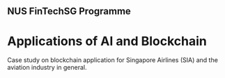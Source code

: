 ## NUS FinTechSG Programme

# Applications of AI and Blockchain

Case study on blockchain application for Singapore Airlines (SIA) and the aviation industry in general.